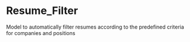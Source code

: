 # Resume_Filter
Model to automatically filter resumes according to the predefined criteria for companies and positions
